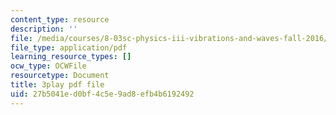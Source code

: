 ```yaml
---
content_type: resource
description: ''
file: /media/courses/8-03sc-physics-iii-vibrations-and-waves-fall-2016/27b5041ed0bf4c5e9ad8efb4b6192492_b1eKhyC9TTo.pdf
file_type: application/pdf
learning_resource_types: []
ocw_type: OCWFile
resourcetype: Document
title: 3play pdf file
uid: 27b5041e-d0bf-4c5e-9ad8-efb4b6192492
---
```

